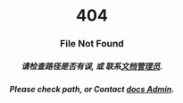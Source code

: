 <h1 align="center">404</h1>
<h3 align="center">File Not Found</h3>
<h5 align="center">请检查路径是否有误, 或 联系<a href="//github.com/wyf9">文档管理员</a>.</h5>
<h5 align="center">Please check path, or Contact <a href="//github.com/wyf9">docs Admin</a>.</h5>